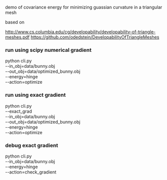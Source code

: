demo of covariance energy for minimizing guassian curvature in a triangular mesh

based on

http://www.cs.columbia.edu/cg/developability/developability-of-triangle-meshes.pdf
https://github.com/odedstein/DevelopabilityOfTriangleMeshes

### run using scipy numerical gradient
python cli.py \
    --in_obj=data/bunny.obj \
    --out_obj=data/optimized_bunny.obj \
    --energy=hinge \
    --action=optimize

### run using exact gradient
python cli.py \
	--exact_grad \
    --in_obj=data/bunny.obj \
    --out_obj=data/optimized_bunny.obj \
    --energy=hinge \
    --action=optimize

### debug exact gradient
python cli.py \
	--in_obj=data/bunny.obj \
	--energy=hinge \
	--action=check_gradient

